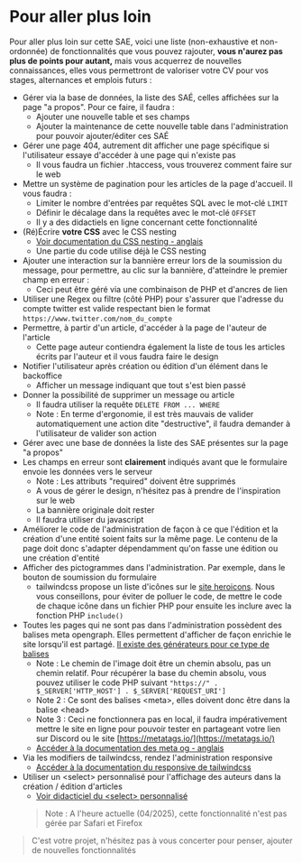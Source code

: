 # Pour aller plus loin

Pour aller plus loin sur cette SAE, voici une liste (non-exhaustive et non-ordonnée) de fonctionnalités que vous pouvez rajouter, **vous n'aurez pas plus de points pour autant,** mais vous acquerrez de nouvelles connaissances, elles vous permettront de valoriser votre CV pour vos stages, alternances et emplois futurs :

- Gérer via la base de données, la liste des SAÉ, celles affichées sur la page "a propos". Pour ce faire, il faudra :
  - Ajouter une nouvelle table et ses champs
  - Ajouter la maintenance de cette nouvelle table dans l'administration pour pouvoir ajouter/éditer ces SAÉ
- Gérer une page 404, autrement dit afficher une page spécifique si l'utilisateur essaye d'accéder à une page qui n'existe pas
  - Il vous faudra un fichier .htaccess, vous trouverez comment faire sur le web
- Mettre un système de pagination pour les articles de la page d'accueil. Il vous faudra :
  - Limiter le nombre d'entrées par requêtes SQL avec le mot-clé `LIMIT`
  - Définir le décalage dans la requêtes avec le mot-clé `OFFSET`
  - Il y a des didactiels en ligne concernant cette fonctionnalité
- (Ré)Écrire **votre CSS** avec le CSS nesting
  - [Voir documentation du CSS nesting - anglais](https://developer.mozilla.org/en-US/docs/Web/CSS/CSS_nesting/Using_CSS_nesting)
  - Une partie du code utilise déjà le CSS nesting
- Ajouter une interaction sur la bannière erreur lors de la soumission du message, pour permettre, au clic sur la bannière, d'atteindre le premier champ en erreur :
  - Ceci peut être géré via une combinaison de PHP et d'ancres de lien
- Utiliser une Regex ou filtre (côté PHP) pour s'assurer que l'adresse du compte twitter est valide respectant bien le format `https://www.twitter.com/nom_du_compte`
- Permettre, à partir d'un article, d'accéder à la page de l'auteur de l'article
  - Cette page auteur contiendra également la liste de tous les articles écrits par l'auteur et il vous faudra faire le design
- Notifier l'utilisateur après création ou édition d'un élément dans le backoffice
  - Afficher un message indiquant que tout s'est bien passé
- Donner la possibilité de supprimer un message ou article
  - Il faudra utiliser la requête `DELETE FROM ... WHERE`
  - Note : En terme d'ergonomie, il est très mauvais de valider automatiquement une action dite "destructive", il faudra demander à l'utilisateur de valider son action
- Gérer avec une base de données la liste des SAE présentes sur la page "a propos"
- Les champs en erreur sont **clairement** indiqués avant que le formulaire envoie les données vers le serveur
    - Note : Les attributs "required" doivent être supprimés
    - A vous de gérer le design, n'hésitez pas à prendre de l'inspiration sur le web
    - La bannière originale doit rester
    - Il faudra utiliser du javascript
- Améliorer le code de l'administration de façon à ce que l'édition et la création d'une entité soient faits sur la même page. Le contenu de la page doit donc s'adapter dépendamment qu'on fasse une édition ou une création d'entité
- Afficher des pictogrammes dans l'administration. Par exemple, dans le bouton de soumission du formulaire
    - tailwindcss propose un liste d'icônes sur le [site heroicons](https://heroicons.com/). Nous vous conseillons, pour éviter de polluer le code, de mettre le code de chaque icône dans un fichier PHP pour ensuite les inclure avec la fonction PHP `include()`
- Toutes les pages qui ne sont pas dans l'administration possèdent des balises meta opengraph. Elles permettent d'afficher de façon enrichie le site lorsqu'il est partagé. [Il existe des générateurs pour ce type de balises](https://webcode.tools/open-graph-generator/website)
    - Note : Le chemin de l'image doit être un chemin absolu, pas un chemin relatif. Pour récupérer la base du chemin absolu, vous pouvez utiliser le code PHP suivant `"https://" . $_SERVER['HTTP_HOST'] . $_SERVER['REQUEST_URI']`
    - Note 2 : Ce sont des balises &lt;meta>, elles doivent donc être dans la balise &lt;head>
    - Note 3 : Ceci ne fonctionnera pas en local, il faudra impérativement mettre le site en ligne pour pouvoir tester en partageant votre lien sur Discord ou le site [https://metatags.io/](https://metatags.io/)
    - [Accéder à la documentation des meta og - anglais](https://ogp.me/)
- Via les modifiers de tailwindcss, rendez l'administration responsive
  - [Accéder à la documentation du responsive de tailwindcss](https://tailwindcss.com/docs/responsive-design)
- Utiliser un &lt;select> personnalisé pour l'affichage des auteurs dans la création / édition d'articles
  - [Voir didacticiel du &lt;select> personnalisé](https://grafikart.fr/tutoriels/select-css-appearance-2284)
  > Note : A l'heure actuelle (04/2025), cette fonctionnalité n'est pas gérée par Safari et Firefox

> C'est votre projet, n'hésitez pas à vous concerter pour penser, ajouter de nouvelles fonctionnalités
